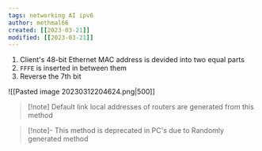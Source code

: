 ```yaml
---
tags: networking AI ipv6
author: methmal66
created: [[2023-03-21]]
modified: [[2023-03-21]]
---
```

1. Client's 48-bit Ethernet MAC address is devided into two equal parts
2. `FFFE` is inserted in between them
3. Reverse the 7th bit

![[Pasted image 20230312204624.png|500]]

>[!note] Default link local addresses of routers are generated from this method

>[!note]- This method is deprecated in PC's due to Randomly generated method
